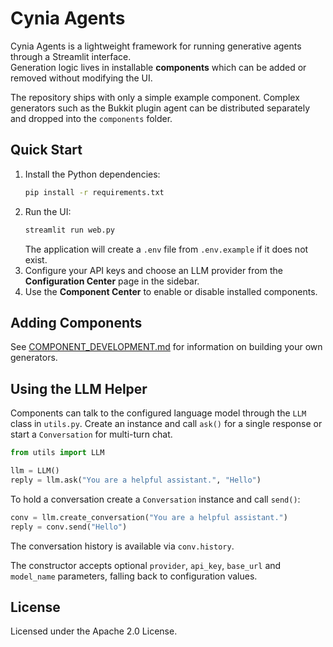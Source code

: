 # Cynia Agents

Cynia Agents is a lightweight framework for running generative agents through a Streamlit interface.  
Generation logic lives in installable **components** which can be added or removed without modifying the UI.

The repository ships with only a simple example component.  Complex generators such as the Bukkit plugin agent can be distributed separately and dropped into the `components` folder.

## Quick Start

1. Install the Python dependencies:
   ```bash
   pip install -r requirements.txt
   ```
2. Run the UI:
   ```bash
   streamlit run web.py
   ```
   The application will create a `.env` file from `.env.example` if it does not exist.
3. Configure your API keys and choose an LLM provider from the **Configuration Center** page in the sidebar.
4. Use the **Component Center** to enable or disable installed components.

## Adding Components
See [COMPONENT_DEVELOPMENT.md](COMPONENT_DEVELOPMENT.md) for information on building your own generators.

## Using the LLM Helper
Components can talk to the configured language model through the `LLM` class in `utils.py`.
Create an instance and call `ask()` for a single response or start a `Conversation` for multi-turn chat.

```python
from utils import LLM

llm = LLM()
reply = llm.ask("You are a helpful assistant.", "Hello")
```
To hold a conversation create a `Conversation` instance and call `send()`:

```python
conv = llm.create_conversation("You are a helpful assistant.")
reply = conv.send("Hello")
```
The conversation history is available via ``conv.history``.

The constructor accepts optional `provider`, `api_key`, `base_url` and `model_name` parameters, falling back to configuration values.


## License
Licensed under the Apache 2.0 License.
